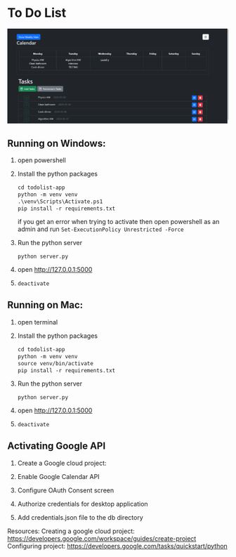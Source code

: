 # To Do List  

![product image](./static/product_image.png)

## Running on Windows:
1. open powershell 

2. Install the python packages 
    ```shell 
    cd todolist-app
    python -m venv venv
    .\venv\Scripts\Activate.ps1
    pip install -r requirements.txt
    ```

    if you get an error when trying to activate then open powershell as an admin and run
    `Set-ExecutionPolicy Unrestricted -Force`

3. Run the python server 
    ```shell
    python server.py
    ```

4. open http://127.0.0.1:5000

5. 
    ```shell
    deactivate
    ```
    
## Running on Mac:
1. open terminal

2. Install the python packages
   ```shell
   cd todolist-app
   python -m venv venv
   source venv/bin/activate
   pip install -r requirements.txt
   ```

3. Run the python server
   ```shell
   python server.py
   ```

4. open http://127.0.0.1:5000

5. ```shell
   deactivate
   ```

## Activating Google API
1. Create a Google cloud project: 

2. Enable Google Calendar API

3. Configure OAuth Consent screen
   
4. Authorize credentials for desktop application
   
5. Add credentials.json file to the db directory

Resources:
Creating a google cloud project: https://developers.google.com/workspace/guides/create-project  
Configuring project: https://developers.google.com/tasks/quickstart/python
